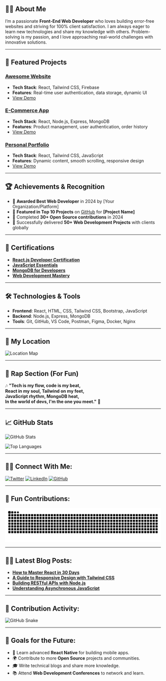 ## 👨‍💻 About Me
I’m a passionate **Front-End Web Developer** who loves building error-free websites and striving for 100% client satisfaction. I am always eager to learn new technologies and share my knowledge with others. Problem-solving is my passion, and I love approaching real-world challenges with innovative solutions.

---

## 🚀 Featured Projects

### [Awesome Website](https://github.com/your-repo/project1)
- **Tech Stack**: React, Tailwind CSS, Firebase
- **Features**: Real-time user authentication, data storage, dynamic UI
- [View Demo](https://live-demo-link)

### [E-Commerce App](https://github.com/your-repo/project2)
- **Tech Stack**: React, Node.js, Express, MongoDB
- **Features**: Product management, user authentication, order history
- [View Demo](https://live-demo-link)

### [Personal Portfolio](https://github.com/your-repo/portfolio)
- **Tech Stack**: React, Tailwind CSS, JavaScript
- **Features**: Dynamic content, smooth scrolling, responsive design
- [View Demo](https://live-demo-link)

---

## 🏆 Achievements & Recognition

- 🏅 **Awarded Best Web Developer** in 2024 by [Your Organization/Platform]
- 🎉 **Featured in Top 10 Projects** on [GitHub](https://github.com) for **[Project Name]**
- 🚀 Completed **30+ Open Source contributions** in 2024
- 🌟 Successfully delivered **50+ Web Development Projects** with clients globally

---

## 🏅 Certifications

- **[React.js Developer Certification](https://www.certificate-link.com)**
- **[JavaScript Essentials](https://www.certificate-link.com)**
- **[MongoDB for Developers](https://www.certificate-link.com)**
- **[Web Development Mastery](https://www.certificate-link.com)**

---

## 🛠️ Technologies & Tools

- **Frontend**: React, HTML, CSS, Tailwind CSS, Bootstrap, JavaScript
- **Backend**: Node.js, Express, MongoDB
- **Tools**: Git, GitHub, VS Code, Postman, Figma, Docker, Nginx

---

## 📍 My Location
![Location Map](https://maps.googleapis.com/maps/api/staticmap?center=YourLocation&zoom=14&size=400x400&markers=color:red%7CYourLocation)

---

## 🎤 Rap Section (For Fun)
🎶 **"Tech is my flow, code is my beat,  
React in my soul, Tailwind on my feet,  
JavaScript rhythm, MongoDB heat,  
In the world of devs, I'm the one you meet."** 🎤

---

## 📈 GitHub Stats
![GitHub Stats](https://github-readme-stats.vercel.app/api?username=Anondoraydev&show_icons=true&hide_title=true&count_private=true&theme=merko)

![Top Languages](https://github-readme-stats.vercel.app/api/top-langs/?username=Anondoraydev&layout=compact&theme=merko)

---

## 🧑‍💻 Connect With Me:
[![Twitter](https://img.shields.io/twitter/follow/yourhandle?logo=twitter&style=for-the-badge)](https://twitter.com/yourhandle)
[![LinkedIn](https://img.shields.io/badge/LinkedIn-0077B5?logo=linkedin&style=for-the-badge)](https://www.linkedin.com/in/your-profile/)
[![GitHub](https://img.shields.io/github/followers/Anondoraydev?logo=github&style=for-the-badge)](https://github.com/Anondoraydev)

---

## 🎉 Fun Contributions:
![snake gif](https://github.com/Anondoraydev/Anondoraydev/blob/output/github-snake-dark.svg)

---

## 🧑‍💻 Latest Blog Posts:
- **[How to Master React in 30 Days](https://your-blog-link.com)**
- **[A Guide to Responsive Design with Tailwind CSS](https://your-blog-link.com)**
- **[Building RESTful APIs with Node.js](https://your-blog-link.com)**
- **[Understanding Asynchronous JavaScript](https://your-blog-link.com)**

---

## 🐍 Contribution Activity:
![GitHub Snake](https://raw.githubusercontent.com/Anondoraydev/Anondoraydev/blob/output/github-contribution-grid-snake.svg)

---

## 🎯 Goals for the Future:
- 🚀 Learn advanced **React Native** for building mobile apps.
- 🌍 Contribute to more **Open Source** projects and communities.
- 🎓 Write technical blogs and share more knowledge.
- 📚 Attend **Web Development Conferences** to network and learn.
